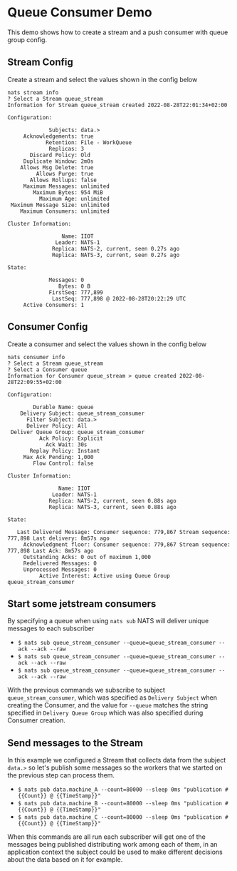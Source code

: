 # Queue Consumer Demo

This demo shows how to create a stream and a push consumer with queue group config.

## Stream Config

Create a stream and select the values shown in the config below

    nats stream info
    ? Select a Stream queue_stream
    Information for Stream queue_stream created 2022-08-28T22:01:34+02:00
    
    Configuration:
    
                 Subjects: data.>
         Acknowledgements: true
                Retention: File - WorkQueue
                 Replicas: 3
           Discard Policy: Old
         Duplicate Window: 2m0s
        Allows Msg Delete: true
             Allows Purge: true
           Allows Rollups: false
         Maximum Messages: unlimited
            Maximum Bytes: 954 MiB
              Maximum Age: unlimited
     Maximum Message Size: unlimited
        Maximum Consumers: unlimited

    Cluster Information:

                     Name: IIOT
                   Leader: NATS-1
                  Replica: NATS-2, current, seen 0.27s ago
                  Replica: NATS-3, current, seen 0.27s ago

    State:

                 Messages: 0
                    Bytes: 0 B
                 FirstSeq: 777,899
                  LastSeq: 777,898 @ 2022-08-28T20:22:29 UTC
         Active Consumers: 1

## Consumer Config

Create a consumer and select the values shown in the config below

    nats consumer info
    ? Select a Stream queue_stream
    ? Select a Consumer queue
    Information for Consumer queue_stream > queue created 2022-08-28T22:09:55+02:00
    
    Configuration:
    
            Durable Name: queue
        Delivery Subject: queue_stream_consumer
          Filter Subject: data.>
          Deliver Policy: All
     Deliver Queue Group: queue_stream_consumer
              Ack Policy: Explicit
                Ack Wait: 30s
           Replay Policy: Instant
         Max Ack Pending: 1,000
            Flow Control: false
    
    Cluster Information:
    
                    Name: IIOT
                  Leader: NATS-1
                 Replica: NATS-2, current, seen 0.88s ago
                 Replica: NATS-3, current, seen 0.88s ago
    
    State:
    
       Last Delivered Message: Consumer sequence: 779,867 Stream sequence: 777,898 Last delivery: 8m57s ago
         Acknowledgment floor: Consumer sequence: 779,867 Stream sequence: 777,898 Last Ack: 8m57s ago
         Outstanding Acks: 0 out of maximum 1,000
         Redelivered Messages: 0
         Unprocessed Messages: 0
              Active Interest: Active using Queue Group queue_stream_consumer

## Start some jetstream consumers

By specifying a queue when using `nats sub` NATS will deliver unique messages to each subscriber

- `$ nats sub queue_stream_consumer --queue=queue_stream_consumer --ack --ack --raw`
- `$ nats sub queue_stream_consumer --queue=queue_stream_consumer --ack --ack --raw`
- `$ nats sub queue_stream_consumer --queue=queue_stream_consumer --ack --ack --raw`

With the previous commands we subscribe to subject `queue_stream_consumer`, which was specified as `Delivery Subject` when creating the Consumer, and the value for `--queue` matches the string specified in `Delivery Queue Group` which was also specified during Consumer creation.

## Send messages to the Stream

In this example we configured a Stream that collects data from the subject `data.>` so let's publish some messages so the workers that we started on the previous step can process them.

- `$ nats pub data.machine_A --count=80000 --sleep 0ms "publication #{{Count}} @ {{TimeStamp}}"`
- `$ nats pub data.machine_B --count=80000 --sleep 0ms "publication #{{Count}} @ {{TimeStamp}}"`
- `$ nats pub data.machine_C --count=80000 --sleep 0ms "publication #{{Count}} @ {{TimeStamp}}"`

When this commands are all run each subscriber will get one of the messages being published distributing work among each of them, in an application context the subject could be used to make different decisions about the data based on it for example.
